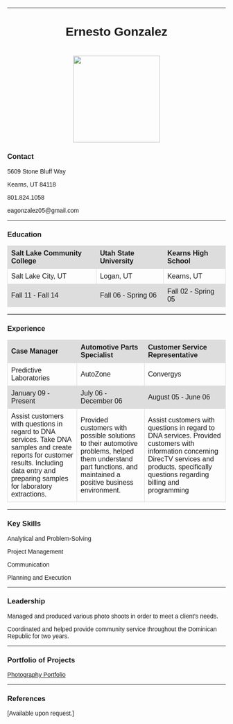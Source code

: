 <!DOCTYPE html>
<html lang="en">
    <head>
        <title>E. Gonzalez Resume</title>
        <style>
            body  {
                background-image: url("ftp://egonzalez2019@ftp.slccwebdev.com/14735354484_5c9c489c7f_o.jpg");
            }
             body {
                 font-family: arial, sans-serif;
                 border-collapse: collapse;
                 width: 100%;
             }
            td, th {
                border: 1px solid #dddddd;
                text-align: left;
                padding: 8px;
            }
            tr:nth-child(odd) {
                background-color: #dddddd;
            }
        </style>
    </head>
<hr>
    <body>
        <h1 style="text-align:center;"><strong>Ernesto Gonzalez</strong></h1>
        <h1 style="text-align:center;"> <img src="https://flic.kr/p/osidfs" width="200px"></h1>
        <h3>Contact</h3>
        <p>5609 Stone Bluff Way</p>
        <p>Kearns, UT 84118</p>
        <p>801.824.1058</p>
        <p>eagonzalez05@gmail.com</p>
<hr>
        <h3>Education</h3>
            <table style="width:100%">
                <tr>
                    <th>Salt Lake Community College</th>
                    <th>Utah State University </th>
                    <th>Kearns High School </th>
                </tr>
                <tr>
                    <td>Salt Lake City, UT</td>
                    <td>Logan, UT</td>
                    <td>Kearns, UT</td>
                </tr>
                <tr>
                    <td>Fall 11 - Fall 14</td>
                    <td>Fall 06 - Spring 06</td>
                    <td>Fall 02 - Spring 05</td>
                </tr>
            </table>
<hr>
        <h3>Experience</h3>
            <table style="width:100%">
                <tr>
                    <th>Case Manager</th>
                    <th>Automotive Parts Specialist</th>
                    <th>Customer Service Representative</th>
                </tr>
                <tr>
                    <td>Predictive Laboratories</td>
                    <td>AutoZone</td>
                    <td>Convergys</td>
                </tr>
                <tr>
                    <td>January 09 - Present</td>
                    <td>July 06 - December 06</td>
                    <td>August 05 - June 06</td>
                </tr>
                <tr>
                    <td>Assist customers with questions in regard to DNA services.
                        Take DNA samples and create reports for customer results.
                        Including data entry and preparing
                        samples for laboratory extractions.</td>
                    <td>Provided customers with possible solutions to their automotive problems,
                        helped them understand part functions,
                        and maintained a positive business environment.</td>
                    <td>Assist customers with questions in regard to DNA services.
                        Provided customers with information concerning DirecTV services
                        and products, specifically questions regarding billing
                        and programming</td>
                </tr>
            </table>
<hr>
        <h3>Key Skills</h3>
            <p>Analytical and Problem-Solving </p>
            <p>Project Management </p>
            <p>Communication </p>
            <p>Planning and Execution</p>
            <hr>
            <h3>Leadership</h3>
            <p>Managed and produced various photo shoots
                in order to meet a client's needs.</p>
            <p>Coordinated and helped provide community
                service throughout the Dominican Republic for two years.</p>
<hr>
        <h3>Portfolio of Projects</h3>
            <a href="https://www.flickr.com/photos/garellanophotography" target=" blank">Photography Portfolio
            </a>
<hr>
        <h3>References</h3>
            <p>[Available upon request.]</p>
</body>
</html>
